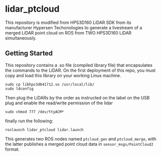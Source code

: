# lidar_ptcloud

This repository is modified from HPS3D160 LiDAR SDK from its manufacturer Hypersen Techonologies to generate a livestream of a merged LiDAR point cloud on ROS from TWO HPS3D160 LiDAR simultaneously. 

## Getting Started
This repository contains a .so file (compiled library file) that encapsulates the commands to the LiDAR. On the first deployment of this repo, you must copy and load this library on your working Linux machine.
```
sudo cp libhps3d641712.so /usr/local/lib/
sudo ldconfig
```
Then plug the LiDARs by the order as instructed on the label on the USB plug and enable the read/write permission of the lidar
```
sudo chmod 777 /dev/ttyACM*
```
finally run the following:
```
roslaunch lidar_ptcloud lidar.launch
```
This generates two ROS nodes named `ptcloud_gen` and `ptcloud_merge`, with the latter publishes a merged point cloud data in `sensor_msgs/PointCloud2` format.
